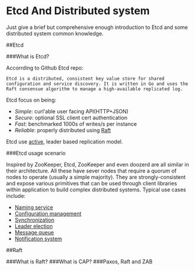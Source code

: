 # Etcd And Distributed system

Just give a brief but comprehensive enough introduction to Etcd and some distributed system common knowledge.

##Etcd

###What is Etcd?
	
Accorrding to Github Etcd repo:

	Etcd is a distributed, consistent key value store for shared configuration and service discovery. It is written in Go and uses the Raft consensue algorithm to manage a high-available replicated log.

Etcd focus on being:

- _Simple_: curl'able user facing API(HTTP+JSON)
- _Secure_: optional SSL client cert authentication
- _Fast_: benchmarked 1000s of writes/s per instance
- _Reliable_: properly distributed using [Raft][1]

Etcd use [active][2], leader based replication model.

###Etcd usage scenario

Inspired by ZooKeeper, Etcd, ZooKeeper and even doozerd are all similar in their architecture. All these have sever nodes that require a quorum of nodes to operate (usually a simple majority). They are strongly-consistent and expose various primitives that can be used through client libraries within application to build complex distributed systems. Typical use cases include:

- [Naming service][3]
- [Configuration management][4]
- [Synchronization][5]
- [Leader election][6]
- [Message queue][7]
- [Notification system][8]


##Raft

###What is Raft?
###What is CAP?
###Paxos, Raft and ZAB



[1]: http://raftconsensus.github.io/
[2]: http://en.wikipedia.org/wiki/Replication_(computing)
[3]: http://en.wikipedia.org/wiki/Name_service
[4]: http://en.wikipedia.org/wiki/Configuration_management
[5]: http://en.wikipedia.org/wiki/Synchronization
[6]: http://en.wikipedia.org/wiki/Leader_election
[7]: http://en.wikipedia.org/wiki/Message_Queue
[8]: http://en.wikipedia.org/wiki/Notification_system
